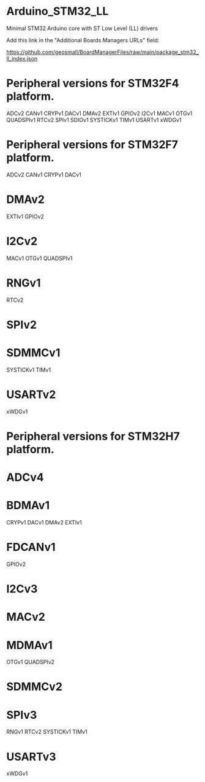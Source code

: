 # Arduino_STM32_LL
Minimal STM32 Arduino core with ST Low Level (LL) drivers

Add this link in the "Additional Boards Managers URLs" field:

https://github.com/geosmall/BoardManagerFiles/raw/main/package_stm32_ll_index.json

# Peripheral versions for STM32F4 platform.
ADCv2
CANv1
CRYPv1
DACv1
DMAv2
EXTIv1
GPIOv2
I2Cv1
MACv1
OTGv1
QUADSPIv1
RTCv2
SPIv1
SDIOv1
SYSTICKv1
TIMv1
USARTv1
xWDGv1

# Peripheral versions for STM32F7 platform.
ADCv2
CANv1
CRYPv1
DACv1
# DMAv2
EXTIv1
GPIOv2
# I2Cv2
MACv1
OTGv1
QUADSPIv1
# RNGv1
RTCv2
# SPIv2
# SDMMCv1
SYSTICKv1
TIMv1
# USARTv2
xWDGv1

# Peripheral versions for STM32H7 platform.
# ADCv4
# BDMAv1
CRYPv1
DACv1
DMAv2
EXTIv1
# FDCANv1
GPIOv2
# I2Cv3
# MACv2
# MDMAv1
OTGv1
QUADSPIv2
# SDMMCv2
# SPIv3
RNGv1
RTCv2
SYSTICKv1
TIMv1
# USARTv3
xWDGv1